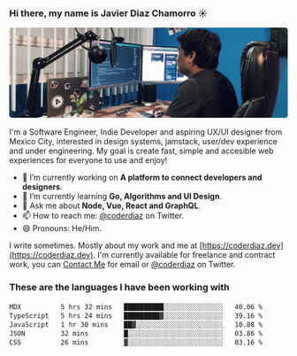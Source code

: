 ### Hi there, my name is Javier Diaz Chamorro ☀️
![My Setup](./cover.png)

I'm a Software Engineer, Indie Developer and aspiring UX/UI designer from Mexico City, interested in design systems, jamstack, user/dev experience and under engineering. My goal is create fast, simple and accesible web experiences for everyone to use and enjoy!

<!--
**coderdiaz/coderdiaz** is a ✨ _special_ ✨ repository because its `README.md` (this file) appears on your GitHub profile.

Here are some ideas to get you started:

- 🔭 I’m currently working on ...
- 🌱 I’m currently learning ...
- 👯 I’m looking to collaborate on ...
- 🤔 I’m looking for help with ...
- 💬 Ask me about ...
- 📫 How to reach me: ...
- 😄 Pronouns: ...
- ⚡ Fun fact: ...
-->

- 🔭  I’m currently working on **A platform to connect developers and designers**.
- 🌱  I’m currently learning **Go, Algorithms and UI Design**.
- 💬  Ask me about **Node, Vue, React and GraphQL**.
- 📫  How to reach me: [@coderdiaz](https://twitter.com/coderdiaz) on Twitter.
- 😄  Pronouns: He/Him.

I write sometimes. Mostly about my work and me at [https://coderdiaz.dev](https://coderdiaz.dev). I'm currently available for freelance and contract work, you can [Contact Me](mailto:hey@coderdiaz.me) for email or [@coderdiaz](https://twitter.com/coderdiaz) on Twitter.

### These are the languages I have been working with
<!--START_SECTION:waka-->
```text
MDX          5 hrs 32 mins   ██████████░░░░░░░░░░░░░░░   40.06 % 
TypeScript   5 hrs 24 mins   █████████▓░░░░░░░░░░░░░░░   39.16 % 
JavaScript   1 hr 30 mins    ██▓░░░░░░░░░░░░░░░░░░░░░░   10.88 % 
JSON         32 mins         █░░░░░░░░░░░░░░░░░░░░░░░░   03.86 % 
CSS          26 mins         ▓░░░░░░░░░░░░░░░░░░░░░░░░   03.16 % 
```
<!--END_SECTION:waka-->
